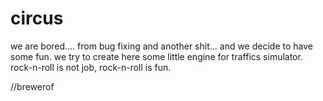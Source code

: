 circus
======

we are bored.... 
from bug fixing and another shit... and we decide to have some fun. we try to create here some little engine 
for traffics simulator. 
rock-n-roll is not job, rock-n-roll is fun.

//brewerof